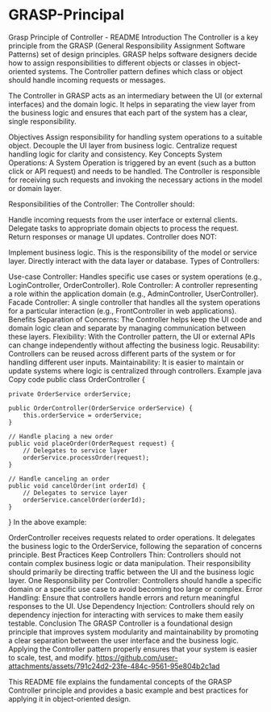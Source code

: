﻿# GRASP-Principal
Grasp Principle of Controller - README
Introduction
The Controller is a key principle from the GRASP (General Responsibility Assignment Software Patterns) set of design principles. GRASP helps software designers decide how to assign responsibilities to different objects or classes in object-oriented systems. The Controller pattern defines which class or object should handle incoming requests or messages.

The Controller in GRASP acts as an intermediary between the UI (or external interfaces) and the domain logic. It helps in separating the view layer from the business logic and ensures that each part of the system has a clear, single responsibility.

Objectives
Assign responsibility for handling system operations to a suitable object.
Decouple the UI layer from business logic.
Centralize request handling logic for clarity and consistency.
Key Concepts
System Operations: A System Operation is triggered by an event (such as a button click or API request) and needs to be handled. The Controller is responsible for receiving such requests and invoking the necessary actions in the model or domain layer.

Responsibilities of the Controller: The Controller should:

Handle incoming requests from the user interface or external clients.
Delegate tasks to appropriate domain objects to process the request.
Return responses or manage UI updates.
Controller does NOT:

Implement business logic. This is the responsibility of the model or service layer.
Directly interact with the data layer or database.
Types of Controllers:

Use-case Controller: Handles specific use cases or system operations (e.g., LoginController, OrderController).
Role Controller: A controller representing a role within the application domain (e.g., AdminController, UserController).
Facade Controller: A single controller that handles all the system operations for a particular interaction (e.g., FrontController in web applications).
Benefits
Separation of Concerns: The Controller helps keep the UI code and domain logic clean and separate by managing communication between these layers.
Flexibility: With the Controller pattern, the UI or external APIs can change independently without affecting the business logic.
Reusability: Controllers can be reused across different parts of the system or for handling different user inputs.
Maintainability: It is easier to maintain or update systems where logic is centralized through controllers.
Example
java
Copy code
public class OrderController {

    private OrderService orderService;

    public OrderController(OrderService orderService) {
        this.orderService = orderService;
    }

    // Handle placing a new order
    public void placeOrder(OrderRequest request) {
        // Delegates to service layer
        orderService.processOrder(request);
    }

    // Handle canceling an order
    public void cancelOrder(int orderId) {
        // Delegates to service layer
        orderService.cancelOrder(orderId);
    }
}
In the above example:

OrderController receives requests related to order operations.
It delegates the business logic to the OrderService, following the separation of concerns principle.
Best Practices
Keep Controllers Thin: Controllers should not contain complex business logic or data manipulation. Their responsibility should primarily be directing traffic between the UI and the business logic layer.
One Responsibility per Controller: Controllers should handle a specific domain or a specific use case to avoid becoming too large or complex.
Error Handling: Ensure that controllers handle errors and return meaningful responses to the UI.
Use Dependency Injection: Controllers should rely on dependency injection for interacting with services to make them easily testable.
Conclusion
The GRASP Controller is a foundational design principle that improves system modularity and maintainability by promoting a clear separation between the user interface and the business logic. Applying the Controller pattern properly ensures that your system is easier to scale, test, and modify.
https://github.com/user-attachments/assets/791c24d2-23fe-484c-9561-95e804b2c1ad

This README file explains the fundamental concepts of the GRASP Controller principle and provides a basic example and best practices for applying it in object-oriented design.
